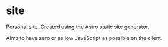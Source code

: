 # site

Personal site. Created using the Astro static site generator. 

Aims to have zero or as low JavaScript as possible on the client.